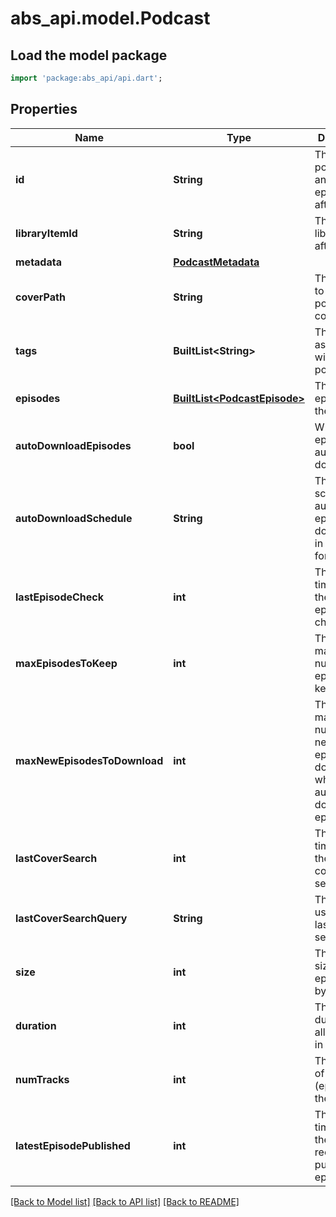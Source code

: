 # abs_api.model.Podcast

## Load the model package
```dart
import 'package:abs_api/api.dart';
```

## Properties
Name | Type | Description | Notes
------------ | ------------- | ------------- | -------------
**id** | **String** | The ID of podcasts and podcast episodes after 2.3.0. | [optional] 
**libraryItemId** | **String** | The ID of library items after 2.3.0. | [optional] 
**metadata** | [**PodcastMetadata**](PodcastMetadata.md) |  | [optional] 
**coverPath** | **String** | The file path to the podcast's cover image. | [optional] 
**tags** | **BuiltList&lt;String&gt;** | The tags associated with the podcast. | [optional] 
**episodes** | [**BuiltList&lt;PodcastEpisode&gt;**](PodcastEpisode.md) | The episodes of the podcast. | [optional] 
**autoDownloadEpisodes** | **bool** | Whether episodes are automatically downloaded. | [optional] 
**autoDownloadSchedule** | **String** | The schedule for automatic episode downloads, in cron format. | [optional] 
**lastEpisodeCheck** | **int** | The timestamp of the last episode check. | [optional] 
**maxEpisodesToKeep** | **int** | The maximum number of episodes to keep. | [optional] 
**maxNewEpisodesToDownload** | **int** | The maximum number of new episodes to download when automatically downloading epsiodes. | [optional] 
**lastCoverSearch** | **int** | The timestamp of the last cover search. | [optional] 
**lastCoverSearchQuery** | **String** | The query used for the last cover search. | [optional] 
**size** | **int** | The total size of all episodes in bytes. | [optional] 
**duration** | **int** | The total duration of all episodes in seconds. | [optional] 
**numTracks** | **int** | The number of tracks (episodes) in the podcast. | [optional] 
**latestEpisodePublished** | **int** | The timestamp of the most recently published episode. | [optional] 

[[Back to Model list]](../README.md#documentation-for-models) [[Back to API list]](../README.md#documentation-for-api-endpoints) [[Back to README]](../README.md)


